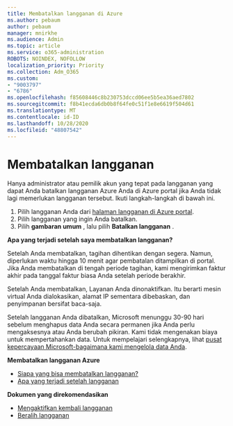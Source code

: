 ```yaml
---
title: Membatalkan langganan di Azure
ms.author: pebaum
author: pebaum
manager: mnirkhe
ms.audience: Admin
ms.topic: article
ms.service: o365-administration
ROBOTS: NOINDEX, NOFOLLOW
localization_priority: Priority
ms.collection: Adm_O365
ms.custom:
- "9003797"
- "6786"
ms.openlocfilehash: f85608446c8b230753dccd06ee5b5ea36aed7802
ms.sourcegitcommit: f8b41ecda6db0b8f64fe0c51f1e8e6619f504d61
ms.translationtype: MT
ms.contentlocale: id-ID
ms.lasthandoff: 10/28/2020
ms.locfileid: "48807542"
---
```

# <a name="cancel-subscription"></a>Membatalkan langganan

Hanya administrator atau pemilik akun yang tepat pada langganan yang dapat Anda batalkan langganan Azure Anda di Azure portal jika Anda tidak lagi memerlukan langganan tersebut. Ikuti langkah-langkah di bawah ini.

1. Pilih langganan Anda dari [halaman langganan di Azure portal](https://portal.azure.com/#blade/Microsoft_Azure_Billing/SubscriptionsBlade).
2. Pilih langganan yang ingin Anda batalkan.
3. Pilih **gambaran umum** , lalu pilih **Batalkan langganan** .

**Apa yang terjadi setelah saya membatalkan langganan?**

Setelah Anda membatalkan, tagihan dihentikan dengan segera. Namun, diperlukan waktu hingga 10 menit agar pembatalan ditampilkan di portal. Jika Anda membatalkan di tengah periode tagihan, kami mengirimkan faktur akhir pada tanggal faktur biasa Anda setelah periode berakhir.

Setelah Anda membatalkan, Layanan Anda dinonaktifkan. Itu berarti mesin virtual Anda dialokasikan, alamat IP sementara dibebaskan, dan penyimpanan bersifat baca-saja.

Setelah langganan Anda dibatalkan, Microsoft menunggu 30-90 hari sebelum menghapus data Anda secara permanen jika Anda perlu mengaksesnya atau Anda berubah pikiran. Kami tidak mengenakan biaya untuk mempertahankan data. Untuk mempelajari selengkapnya, lihat [pusat kepercayaan Microsoft-bagaimana kami mengelola data Anda](https://go.microsoft.com/fwLink/p/?LinkID=822930&clcid=0x409).

**Membatalkan langganan Azure**

- [Siapa yang bisa membatalkan langganan?](https://docs.microsoft.com/azure/billing/billing-how-to-cancel-azure-subscription?WT.mc_id=Portal-Microsoft_Azure_Support#who-can-cancel-a-subscription)
- [Apa yang terjadi setelah langganan](https://docs.microsoft.com/azure/billing/billing-how-to-cancel-azure-subscription?WT.mc_id=Portal-Microsoft_Azure_Support#what-happens-after-i-cancel-my-subscription)

**Dokumen yang direkomendasikan**

- [Mengaktifkan kembali langganan](https://docs.microsoft.com/azure/billing/billing-how-to-cancel-azure-subscription?WT.mc_id=Portal-Microsoft_Azure_Support#reactivate-subscription)
- [Beralih langganan](https://docs.microsoft.com/azure/billing/billing-how-to-switch-azure-offer?WT.mc_id=Portal-Microsoft_Azure_Support)
